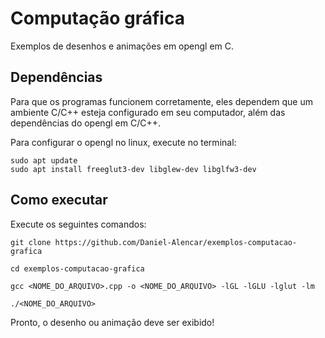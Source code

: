 # Computação gráfica
Exemplos de desenhos e animações em opengl em C.

## Dependências
Para que os programas funcionem corretamente, eles dependem que um ambiente C/C++ esteja configurado em seu computador, além das dependências do opengl em C/C++.

Para configurar o opengl no linux, execute no terminal:
```
sudo apt update
sudo apt install freeglut3-dev libglew-dev libglfw3-dev
```

## Como executar

Execute os seguintes comandos:
```
git clone https://github.com/Daniel-Alencar/exemplos-computacao-grafica
```
```
cd exemplos-computacao-grafica
```
```
gcc <NOME_DO_ARQUIVO>.cpp -o <NOME_DO_ARQUIVO> -lGL -lGLU -lglut -lm
```
```
./<NOME_DO_ARQUIVO>
```
Pronto, o desenho ou animação deve ser exibido!
